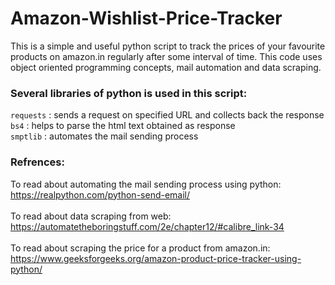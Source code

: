 # Amazon-Wishlist-Price-Tracker

This is a simple and useful python script to track the prices of your favourite products on amazon.in regularly after some interval of time. This code uses object oriented programming concepts, mail automation and data scraping.


<h3>Several libraries of python is used in this script:</h3>

<code>requests</code> : sends a request on specified URL and collects back the response<br>
<code>bs4</code> : helps to parse the html text obtained as response<br>
<code>smptlib</code> : automates the mail sending process<br>


<h3>Refrences:</h3>

To read about automating the mail sending process using python:<br>https://realpython.com/python-send-email/<br><br>
To read about data scraping from web:<br>https://automatetheboringstuff.com/2e/chapter12/#calibre_link-34<br><br>
To read about scraping the price for a product from amazon.in:<br>https://www.geeksforgeeks.org/amazon-product-price-tracker-using-python/
